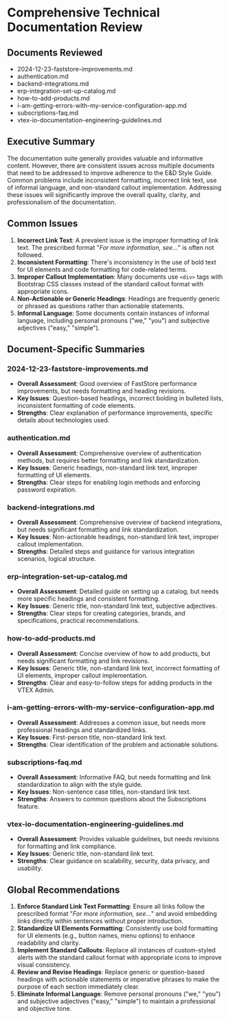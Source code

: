 # Comprehensive Technical Documentation Review

## Documents Reviewed

- 2024-12-23-faststore-improvements.md
- authentication.md
- backend-integrations.md
- erp-integration-set-up-catalog.md
- how-to-add-products.md
- i-am-getting-errors-with-my-service-configuration-app.md
- subscriptions-faq.md
- vtex-io-documentation-engineering-guidelines.md

## Executive Summary

The documentation suite generally provides valuable and informative content. However, there are consistent issues across multiple documents that need to be addressed to improve adherence to the E&D Style Guide. Common problems include inconsistent formatting, incorrect link text, use of informal language, and non-standard callout implementation. Addressing these issues will significantly improve the overall quality, clarity, and professionalism of the documentation.

## Common Issues

1. **Incorrect Link Text**: A prevalent issue is the improper formatting of link text. The prescribed format "*For more information, see...*" is often not followed.
2. **Inconsistent Formatting**: There's inconsistency in the use of bold text for UI elements and code formatting for code-related terms.
3. **Improper Callout Implementation**: Many documents use `<div>` tags with Bootstrap CSS classes instead of the standard callout format with appropriate icons.
4. **Non-Actionable or Generic Headings**: Headings are frequently generic or phrased as questions rather than actionable statements.
5. **Informal Language**: Some documents contain instances of informal language, including personal pronouns ("we," "you") and subjective adjectives ("easy," "simple").

## Document-Specific Summaries

### 2024-12-23-faststore-improvements.md

- **Overall Assessment**: Good overview of FastStore performance improvements, but needs formatting and heading revisions.
- **Key Issues**: Question-based headings, incorrect bolding in bulleted lists, inconsistent formatting of code elements.
- **Strengths**: Clear explanation of performance improvements, specific details about technologies used.

### authentication.md

- **Overall Assessment**: Comprehensive overview of authentication methods, but requires better formatting and link standardization.
- **Key Issues**: Generic headings, non-standard link text, improper formatting of UI elements.
- **Strengths**: Clear steps for enabling login methods and enforcing password expiration.

### backend-integrations.md

- **Overall Assessment**: Comprehensive overview of backend integrations, but needs significant formatting and link standardization.
- **Key Issues**: Non-actionable headings, non-standard link text, improper callout implementation.
- **Strengths**: Detailed steps and guidance for various integration scenarios, logical structure.

### erp-integration-set-up-catalog.md

- **Overall Assessment**: Detailed guide on setting up a catalog, but needs more specific headings and consistent formatting.
- **Key Issues**: Generic title, non-standard link text, subjective adjectives.
- **Strengths**: Clear steps for creating categories, brands, and specifications, practical recommendations.

### how-to-add-products.md

- **Overall Assessment**: Concise overview of how to add products, but needs significant formatting and link revisions.
- **Key Issues**: Generic title, non-standard link text, incorrect formatting of UI elements, improper callout implementation.
- **Strengths**: Clear and easy-to-follow steps for adding products in the VTEX Admin.

### i-am-getting-errors-with-my-service-configuration-app.md

- **Overall Assessment**: Addresses a common issue, but needs more professional headings and standardized links.
- **Key Issues**: First-person title, non-standard link text.
- **Strengths**: Clear identification of the problem and actionable solutions.

### subscriptions-faq.md

- **Overall Assessment**: Informative FAQ, but needs formatting and link standardization to align with the style guide.
- **Key Issues**: Non-sentence case titles, non-standard link text.
- **Strengths**: Answers to common questions about the Subscriptions feature.

### vtex-io-documentation-engineering-guidelines.md

- **Overall Assessment**: Provides valuable guidelines, but needs revisions for formatting and link compliance.
- **Key Issues**: Generic title, non-standard link text.
- **Strengths**: Clear guidance on scalability, security, data privacy, and usability.

## Global Recommendations

1. **Enforce Standard Link Text Formatting**: Ensure all links follow the prescribed format "*For more information, see...*" and avoid embedding links directly within sentences without proper introduction.
2. **Standardize UI Elements Formatting**: Consistently use bold formatting for UI elements (e.g., button names, menu options) to enhance readability and clarity.
3. **Implement Standard Callouts**: Replace all instances of custom-styled alerts with the standard callout format with appropriate icons to improve visual consistency.
4. **Review and Revise Headings**: Replace generic or question-based headings with actionable statements or imperative phrases to make the purpose of each section immediately clear.
5. **Eliminate Informal Language**: Remove personal pronouns ("we," "you") and subjective adjectives ("easy," "simple") to maintain a professional and objective tone.
